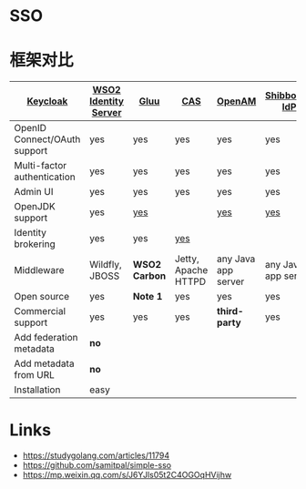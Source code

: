 # SSO

# 框架对比

| [ Keycloak](https://www.keycloak.org/) | [WSO2 Identity Server](https://wso2.com/identity-and-access-management) | [Gluu](https://www.gluu.org/)                                         | [CAS](https://apereo.github.io/cas/)               | [OpenAM](https://github.com/OpenIdentityPlatform/OpenAM/)                         | [Shibboleth IdP](https://www.shibboleth.net/products/identity-provider/)   |                                                                                |
| -------------------------------------- | ----------------------------------------------------------------------- | --------------------------------------------------------------------- | -------------------------------------------------- | --------------------------------------------------------------------------------- | -------------------------------------------------------------------------- | ------------------------------------------------------------------------------ |
| OpenID Connect/OAuth support           | yes                                                                     | yes                                                                   | yes                                                | yes                                                                               | yes                                                                        | **third-party**                                                                |
| Multi-factor authentication            | yes                                                                     | yes                                                                   | yes                                                | yes                                                                               | yes                                                                        | yes                                                                            |
| Admin UI                               | yes                                                                     | yes                                                                   | yes                                                | yes                                                                               | yes                                                                        | **no**                                                                         |
| OpenJDK support                        | yes                                                                     | [yes](https://docs.wso2.com/display/IS560/Installation+Prerequisites) |                                                    | [yes](https://apereo.github.io/cas/6.0.x/planning/Installation-Requirements.html) | [yes](https://backstage.forgerock.com/knowledge/kb/book/b16240196#openjdk) | [yes](https://wiki.shibboleth.net/confluence/display/IDP30/SystemRequirements) |
| Identity brokering                     | yes                                                                     | yes                                                                   | [yes](https://stackoverflow.com/a/54105614/399105) |                                                                                   |                                                                            |                                                                                |
| Middleware                             | Wildfly, JBOSS                                                          | **WSO2 Carbon**                                                       | Jetty, Apache HTTPD                                | any Java app server                                                               | any Java app server                                                        | Jetty, Tomcat                                                                  |
| Open source                            | yes                                                                     | **Note 1**                                                            | yes                                                | yes                                                                               | yes                                                                        | yes                                                                            |
| Commercial support                     | yes                                                                     | yes                                                                   | yes                                                | **third-party**                                                                   | yes                                                                        | **third-party**                                                                |
| Add federation metadata                | **no**                                                                  |                                                                       |                                                    |                                                                                   |                                                                            | yes                                                                            |
| Add metadata from URL                  | **no**                                                                  |                                                                       |                                                    |                                                                                   |                                                                            | yes                                                                            |
| Installation                           | easy                                                                    |                                                                       |                                                    |                                                                                   |                                                                            | **difficult**                                                                  |

# Links

- https://studygolang.com/articles/11794
- https://github.com/samitpal/simple-sso
- https://mp.weixin.qq.com/s/J6YJls05t2C4OGOqHVijhw
